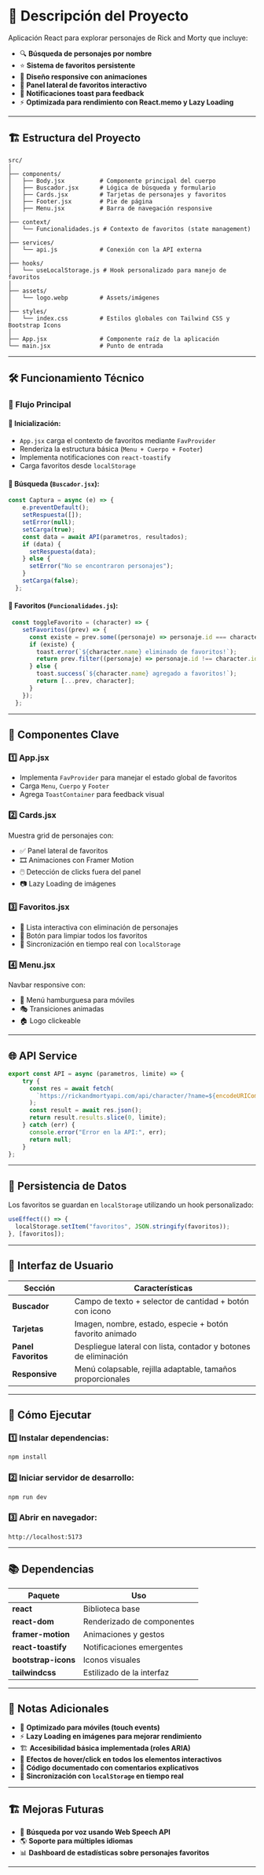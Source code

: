 # 📌 Descripción del Proyecto
Aplicación React para explorar personajes de Rick and Morty que incluye:

- 🔍 **Búsqueda de personajes por nombre**
- ⭐ **Sistema de favoritos persistente**
- 📱 **Diseño responsive con animaciones**
- 📌 **Panel lateral de favoritos interactivo**
- 🔔 **Notificaciones toast para feedback**
- ⚡ **Optimizada para rendimiento con React.memo y Lazy Loading**

---

## 🏗️ Estructura del Proyecto
```
src/
│
├── components/
│   ├── Body.jsx          # Componente principal del cuerpo
│   ├── Buscador.jsx      # Lógica de búsqueda y formulario
│   ├── Cards.jsx         # Tarjetas de personajes y favoritos
│   ├── Footer.jsx        # Pie de página
│   ├── Menu.jsx          # Barra de navegación responsive
│
├── context/
│   └── Funcionalidades.js # Contexto de favoritos (state management)
│
├── services/
│   └── api.js            # Conexión con la API externa
│
├── hooks/
│   └── useLocalStorage.js # Hook personalizado para manejo de favoritos
│
├── assets/
│   └── logo.webp         # Assets/imágenes
│
├── styles/
│   └── index.css         # Estilos globales con Tailwind CSS y Bootstrap Icons
│
├── App.jsx               # Componente raíz de la aplicación
└── main.jsx              # Punto de entrada
```

---

## 🛠️ Funcionamiento Técnico

### 🔄 Flujo Principal
#### 🔹 **Inicialización:**
- `App.jsx` carga el contexto de favoritos mediante `FavProvider`
- Renderiza la estructura básica (`Menu + Cuerpo + Footer`)
- Implementa notificaciones con `react-toastify`
- Carga favoritos desde `localStorage`

#### 🔹 **Búsqueda (`Buscador.jsx`):**
```javascript
const Captura = async (e) => {
    e.preventDefault();
    setRespuesta([]);
    setError(null);
    setCarga(true);
    const data = await API(parametros, resultados);
    if (data) {
      setRespuesta(data);
    } else {
      setError("No se encontraron personajes");
    }
    setCarga(false);
  };
```

#### 🔹 **Favoritos (`Funcionalidades.js`):**
```javascript
 const toggleFavorito = (character) => {
    setFavoritos((prev) => {
      const existe = prev.some((personaje) => personaje.id === character.id);
      if (existe) {
        toast.error(`${character.name} eliminado de favoritos!`);
        return prev.filter((personaje) => personaje.id !== character.id);
      } else {
        toast.success(`${character.name} agregado a favoritos!`);
        return [...prev, character];
      }
    });
  };
```

---

## 🧩 Componentes Clave

### 1️⃣ **App.jsx**
- Implementa `FavProvider` para manejar el estado global de favoritos
- Carga `Menu`, `Cuerpo` y `Footer`
- Agrega `ToastContainer` para feedback visual

### 2️⃣ **Cards.jsx**
Muestra grid de personajes con:
- ✅ Panel lateral de favoritos
- 🎞️ Animaciones con Framer Motion
- 🖱️ Detección de clicks fuera del panel
- 📷 Lazy Loading de imágenes

### 3️⃣ **Favoritos.jsx**
- 📜 Lista interactiva con eliminación de personajes
- 🛑 Botón para limpiar todos los favoritos
- 🔄 Sincronización en tiempo real con `localStorage`

### 4️⃣ **Menu.jsx**
Navbar responsive con:
- 🍔 Menú hamburguesa para móviles
- 🎭 Transiciones animadas
- 🏠 Logo clickeable

---

## 🌐 API Service
```javascript
export const API = async (parametros, limite) => {
    try {
      const res = await fetch(
        `https://rickandmortyapi.com/api/character/?name=${encodeURIComponent(parametros)}`
      );
      const result = await res.json();
      return result.results.slice(0, limite);
    } catch (err) {
      console.error("Error en la API:", err);
      return null;
    }
};
```

---

## 💾 Persistencia de Datos
Los favoritos se guardan en `localStorage` utilizando un hook personalizado:
```javascript
useEffect(() => {
  localStorage.setItem("favoritos", JSON.stringify(favoritos));
}, [favoritos]);
```

---

## 🎨 Interfaz de Usuario

| Sección       | Características |
|--------------|----------------|
| **Buscador**  | Campo de texto + selector de cantidad + botón con icono |
| **Tarjetas**  | Imagen, nombre, estado, especie + botón favorito animado |
| **Panel Favoritos**  | Despliegue lateral con lista, contador y botones de eliminación |
| **Responsive**  | Menú colapsable, rejilla adaptable, tamaños proporcionales |

---

## 🚀 Cómo Ejecutar
### 1️⃣ **Instalar dependencias:**
```bash
npm install
```
### 2️⃣ **Iniciar servidor de desarrollo:**
```bash
npm run dev
```
### 3️⃣ **Abrir en navegador:**
```
http://localhost:5173
```

---

## 📚 Dependencias

| Paquete          | Uso |
|-----------------|-------------------------------|
| **react**       | Biblioteca base |
| **react-dom**   | Renderizado de componentes |
| **framer-motion** | Animaciones y gestos |
| **react-toastify** | Notificaciones emergentes |
| **bootstrap-icons** | Iconos visuales |
| **tailwindcss**  | Estilizado de la interfaz |

---

## 📝 Notas Adicionales
- 📱 **Optimizado para móviles (touch events)**
- ⚡ **Lazy Loading en imágenes para mejorar rendimiento**
- 🏗 **Accesibilidad básica implementada (roles ARIA)**
- 🎨 **Efectos de hover/click en todos los elementos interactivos**
- 📝 **Código documentado con comentarios explicativos**
- 🔄 **Sincronización con `localStorage` en tiempo real**

---

## 🏗️ Mejoras Futuras
- 🎤 **Búsqueda por voz usando Web Speech API**
- 🌎 **Soporte para múltiples idiomas**
- 📊 **Dashboard de estadísticas sobre personajes favoritos**

---


